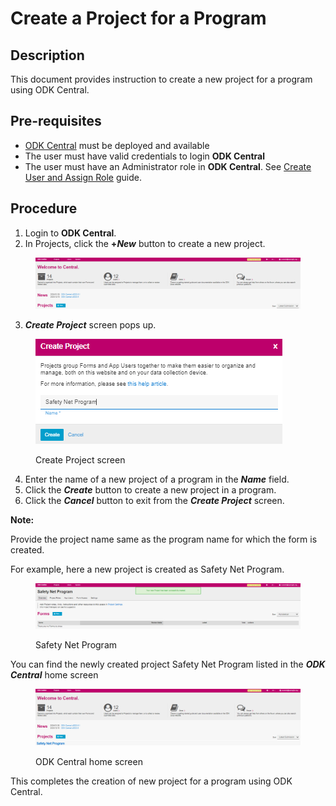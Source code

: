 # Create a Project for a Program

## Description

This document provides instruction to create a new project for a program using ODK Central.

## Pre-requisites

* [ODK Central](https://docs.getodk.org/central-intro/) must be deployed and available
* The user must have valid credentials to login **ODK Central**
* The user must have an Administrator role in **ODK Central**. See [Create User and Assign Role](../../../features/administration/role-based-access-control/user-guides/assign-roles-to-users.md) guide.

## Procedure

1. Login to **ODK Central**.
2. In Projects, click the **+**_**New**_ button to create a new project.

<figure><img src="../../../../.gitbook/assets/project-new-button.png" alt=""><figcaption></figcaption></figure>

3. _**Create Project**_ screen pops up.

<figure><img src="../../../../.gitbook/assets/image (27).png" alt=""><figcaption><p>Create Project screen</p></figcaption></figure>

4. Enter the name of a new project of a program in the _**Name**_ field.
5. Click the _**Create**_ button to create a new project in a program.
6. Click the _**Cancel**_ button to exit from the _**Create Project**_ screen.

**Note:**

Provide the project name same as the program name for which the form is created.

For example, here a new project is created as Safety Net Program.

<figure><img src="../../../../.gitbook/assets/safety-net-program (1).png" alt=""><figcaption><p>Safety Net Program</p></figcaption></figure>

You can find the newly created project Safety Net Program listed in the _**ODK Central**_ home screen

<figure><img src="../../../../.gitbook/assets/safety-net-program-under-project.png" alt=""><figcaption><p>ODK Central home screen</p></figcaption></figure>

This completes the creation of new project for a program using ODK Central.
